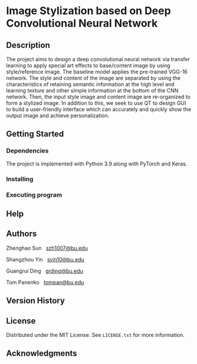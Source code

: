# Image Stylization based on Deep Convolutional Neural Network



## Description

The project aims to design a deep convolutional neural network via transfer learning to apply special art effects to base/content image by using style/reference image. The baseline model applies the pre-trained VGG-16 network. The style and content of the image are separated by using the characteristics of retaining 
semantic information at the high level and learning texture and other simple information at the bottom of the CNN network. Then, the input style image and content image are re-organized to form a stylized image. In addition to this, we seek to use QT to design GUI to build a user-friendly interface which can accurately and quickly show the output image and achieve personalization.

## Getting Started

### Dependencies
The project is implemented with Python 3.9 along with PyTorch and Keras.
### Installing

### Executing program

## Help

## Authors

Zhenghao Sun    &nbsp; szh1007@bu.edu

Shangzhou Yin  &nbsp;  syin10@bu.edu

Guangrui Ding  &nbsp;  grding@bu.edu

Tom Panenko  &nbsp; tompan@bu.edu

## Version History

## License

Distributed under the MIT License. See `LICENSE.txt` for more information.

## Acknowledgments
